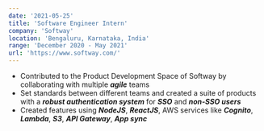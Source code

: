 ```yaml
---
date: '2021-05-25'
title: 'Software Engineer Intern'
company: 'Softway'
location: 'Bengaluru, Karnataka, India'
range: 'December 2020 - May 2021'
url: 'https://www.softway.com/'
---
```


- Contributed to the Product Development Space of Softway by collaborating with multiple <i><b>agile</b></i> teams
- Set standards between different teams and created a suite of products with a <i><b>robust authentication system</b></i> for <i><b>SSO</b></i> and <b><i>non-SSO users</b></i>
- Created features using <i><b>NodeJS</b></i>, <i><b>ReactJS</b></i>, AWS services like <i><b>Cognito</b></i>, <i><b>Lambda</b></i>, <i><b>S3</b></i>, <i><b>API Gateway</b></i>, <i><b>App sync</b></i>
